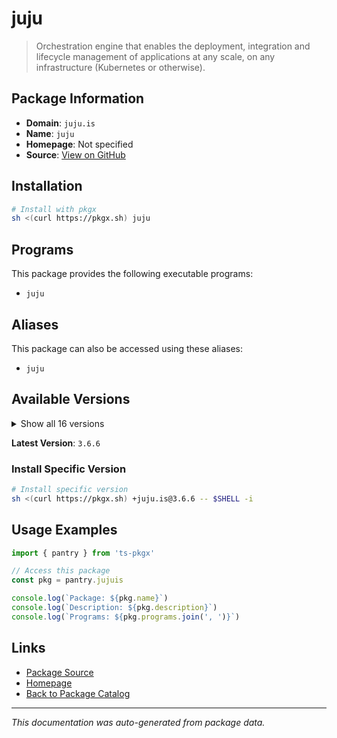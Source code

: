 # juju

> Orchestration engine that enables the deployment, integration and lifecycle management of applications at any scale, on any infrastructure (Kubernetes or otherwise).

## Package Information

- **Domain**: `juju.is`
- **Name**: `juju`
- **Homepage**: Not specified
- **Source**: [View on GitHub](https://github.com/pkgxdev/pantry/tree/main/projects/juju.is/package.yml)

## Installation

```bash
# Install with pkgx
sh <(curl https://pkgx.sh) juju
```

## Programs

This package provides the following executable programs:

- `juju`

## Aliases

This package can also be accessed using these aliases:

- `juju`

## Available Versions

<details>
<summary>Show all 16 versions</summary>

- `3.6.6`, `3.6.5`, `3.6.4`, `3.6.3`, `3.6.2`
- `3.6.1`, `3.6.0`, `3.5.7`, `3.5.6`, `3.5.5`
- `3.5.4`, `3.5.3`, `3.4.6`, `3.3.7`, `3.1.10`
- `2.9.51`

</details>

**Latest Version**: `3.6.6`

### Install Specific Version

```bash
# Install specific version
sh <(curl https://pkgx.sh) +juju.is@3.6.6 -- $SHELL -i
```

## Usage Examples

```typescript
import { pantry } from 'ts-pkgx'

// Access this package
const pkg = pantry.jujuis

console.log(`Package: ${pkg.name}`)
console.log(`Description: ${pkg.description}`)
console.log(`Programs: ${pkg.programs.join(', ')}`)
```

## Links

- [Package Source](https://github.com/pkgxdev/pantry/tree/main/projects/juju.is/package.yml)
- [Homepage](#)
- [Back to Package Catalog](../package-catalog.md)

---

*This documentation was auto-generated from package data.*
